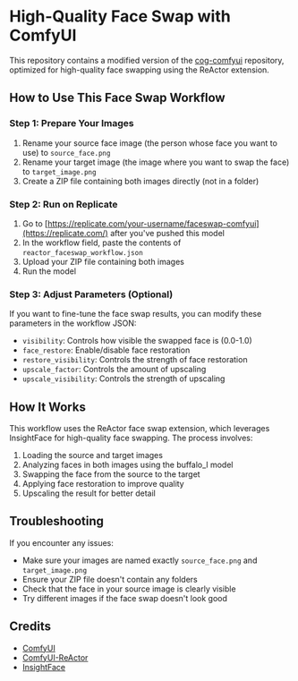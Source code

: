 # High-Quality Face Swap with ComfyUI

This repository contains a modified version of the [cog-comfyui](https://github.com/replicate/cog-comfyui) repository, optimized for high-quality face swapping using the ReActor extension.

## How to Use This Face Swap Workflow

### Step 1: Prepare Your Images
1. Rename your source face image (the person whose face you want to use) to `source_face.png`
2. Rename your target image (the image where you want to swap the face) to `target_image.png`
3. Create a ZIP file containing both images directly (not in a folder)

### Step 2: Run on Replicate
1. Go to [https://replicate.com/your-username/faceswap-comfyui](https://replicate.com/) after you've pushed this model
2. In the workflow field, paste the contents of `reactor_faceswap_workflow.json`
3. Upload your ZIP file containing both images
4. Run the model

### Step 3: Adjust Parameters (Optional)
If you want to fine-tune the face swap results, you can modify these parameters in the workflow JSON:
- `visibility`: Controls how visible the swapped face is (0.0-1.0)
- `face_restore`: Enable/disable face restoration
- `restore_visibility`: Controls the strength of face restoration
- `upscale_factor`: Controls the amount of upscaling
- `upscale_visibility`: Controls the strength of upscaling

## How It Works

This workflow uses the ReActor face swap extension, which leverages InsightFace for high-quality face swapping. The process involves:

1. Loading the source and target images
2. Analyzing faces in both images using the buffalo_l model
3. Swapping the face from the source to the target
4. Applying face restoration to improve quality
5. Upscaling the result for better detail

## Troubleshooting

If you encounter any issues:
- Make sure your images are named exactly `source_face.png` and `target_image.png`
- Ensure your ZIP file doesn't contain any folders
- Check that the face in your source image is clearly visible
- Try different images if the face swap doesn't look good

## Credits

- [ComfyUI](https://github.com/comfyanonymous/ComfyUI)
- [ComfyUI-ReActor](https://github.com/Gourieff/ComfyUI-ReActor)
- [InsightFace](https://github.com/deepinsight/insightface)
